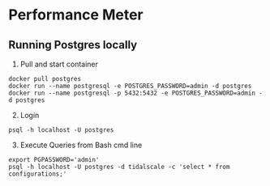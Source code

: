 # Performance Meter

## Running Postgres locally

1. Pull and start container

```
docker pull postgres
docker run --name postgresql -e POSTGRES_PASSWORD=admin -d postgres
docker run --name postgresql -p 5432:5432 -e POSTGRES_PASSWORD=admin -d postgres
```

2. Login

```
psql -h localhost -U postgres
```

3. Execute Queries from Bash cmd line

```
export PGPASSWORD='admin'
psql -h localhost -U postgres -d tidalscale -c 'select * from configurations;'

```
